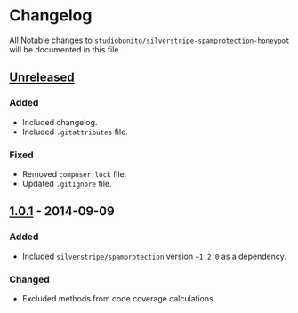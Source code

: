 # Changelog

All Notable changes to `studiobonito/silverstripe-spamprotection-honeypot` will be documented in this file

## [Unreleased]
### Added
- Included changelog.
- Included `.gitattributes` file.

### Fixed
- Removed `composer.lock` file.
- Updated `.gitignore` file.

## [1.0.1] - 2014-09-09
### Added
- Included `silverstripe/spamprotection` version `~1.2.0` as a dependency.

### Changed
- Excluded methods from code coverage calculations.

[Unreleased]: https://github.com/studiobonito/silverstripe-spamprotection-honeypot/compare/1.0.1...HEAD
[1.0.1]: https://github.com/studiobonito/silverstripe-spamprotection-honeypot/compare/1.0.0...1.0.1
